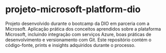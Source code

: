 # projeto-microsoft-platform-dio
Projeto desenvolvido durante o bootcamp da DIO em parceria com a Microsoft. Aplicação prática dos conceitos aprendidos sobre a plataforma Microsoft, incluindo integração com serviços Azure, boas práticas de desenvolvimento e versionamento com Git. Este repositório contém o código-fonte, prints e insights adquiridos durante o processo.
